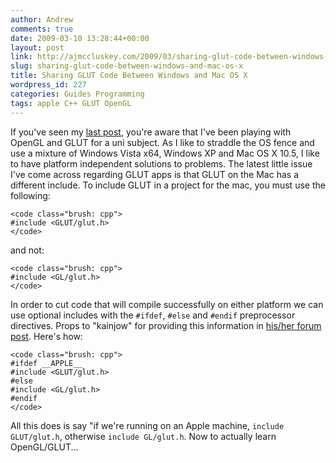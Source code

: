 ```yaml
---
author: Andrew
comments: true
date: 2009-03-10 13:28:44+00:00
layout: post
link: http://ajmccluskey.com/2009/03/sharing-glut-code-between-windows-and-mac-os-x/
slug: sharing-glut-code-between-windows-and-mac-os-x
title: Sharing GLUT Code Between Windows and Mac OS X
wordpress_id: 227
categories: Guides Programming
tags: apple C++ GLUT OpenGL
---
```


If you've seen my [last post](http://www.ajmccluskey.com/2009/02/installing-freeglut-on-vista-x64/), you're aware that I've been playing with OpenGL and GLUT for a uni subject.  As I like to straddle the OS fence and use a mixture of Windows Vista x64, Windows XP and Mac OS X 10.5, I like to have platform independent solutions to problems.  The latest little issue I've come across regarding GLUT apps is that GLUT on the Mac has a different include.  To include GLUT in a project for the mac, you must use the following:


    
    <code class="brush: cpp">
    #include <GLUT/glut.h>
    </code>



and not:


    
    <code class="brush: cpp">
    #include <GL/glut.h>
    </code>



In order to cut code that will compile successfully on either platform we can use optional includes with the `#ifdef`, `#else` and `#endif` preprocessor directives.  Props to "kainjow" for providing this information in [his/her forum post](http://forums.macrumors.com/archive/index.php/t-412567.html).  Here's how:


    
    <code class="brush: cpp">
    #ifdef __APPLE__
    #include <GLUT/glut.h>
    #else
    #include <GL/glut.h>
    #endif
    </code>



All this does is say "if we're running on an Apple machine, `include GLUT/glut.h`, otherwise `include GL/glut.h`.  Now to actually learn OpenGL/GLUT...

